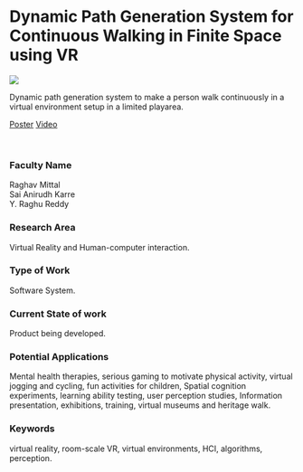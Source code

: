 # Dynamic Path Generation System for Continuous Walking in Finite Space using VR

![](https://i.imgur.com/q3SCgo6.png)

Dynamic path generation system to make a person walk continuously in a virtual environment setup in a limited playarea.

[Poster](01.%20Dynamic%20Path%20Generation%20System%20for%20Continuous%20Walking%20in%20Finite%20Space%20using%20VR.pdf)
[Video](https://youtu.be/5UgwBLhzcLM)

<br>


### Faculty Name

Raghav Mittal<br>
Sai Anirudh Karre<br>
Y. Raghu Reddy


### Research Area

Virtual Reality and Human-computer interaction.


### Type of Work

Software System.


### Current State of work

Product being developed.


### Potential Applications

Mental health therapies, serious gaming to motivate physical activity, virtual jogging and cycling, fun activities for children, Spatial cognition experiments, learning ability testing, user perception studies, Information presentation, exhibitions, training, virtual museums and heritage walk.


### Keywords

virtual reality, room-scale VR, virtual environments, HCI, algorithms, perception.

